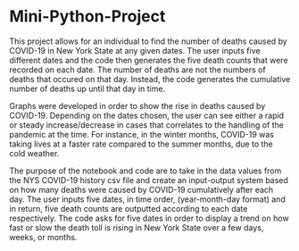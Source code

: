 # Mini-Python-Project

This project allows for an individual to find the number of deaths caused by COVID-19 in New York State at any given dates. The user inputs five different dates and the code then generates the five death counts that were recorded on each date. The number of deaths are not the numbers of deaths that occured on that day. Instead, the code generates the cumulative number of deaths up until that day in time.

Graphs were developed in order to show the rise in deaths caused by COVID-19. Depending on the dates chosen, the user can see either a rapid or steady increase/decrease in cases that correlates to the handling of the pandemic at the time. For instance, in the winter months, COVID-19 was taking lives at a faster rate compared to the summer months, due to the cold weather. 

The purpose of the notebook and code are to take in the data values from the NYS COVID-19 history csv file and create an input-output system based on how many deaths were caused by COVID-19 cumulatively after each day. The user inputs five dates, in time order, (year-month-day format) and in return, five death counts are outputted according to each date respectively. The code asks for five dates in order to display a trend on how fast or slow the death toll is rising in New York State over a few days, weeks, or months.
